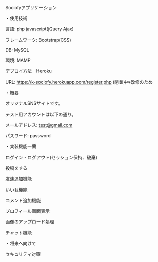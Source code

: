 Sociofyアプリケーション


・使用技術
	
言語: php javascript(jQuery Ajax) 
	
フレームワーク: Bootstrap(CSS)
	
DB: MySQL
	
環境: MAMP

デプロイ方法　Heroku

URL: https://k-sociofy.herokuapp.com/register.php
(閉鎖中※改修のため

・概要

オリジナルSNSサイトです。

テスト用アカウントは以下の通り。　

メールアドレス: test@gmail.com

パスワード: password


・実装機能一蘭

ログイン・ログアウト(セッション保持、破棄)

投稿をする

友達追加機能

いいね機能

コメント追加機能

プロフィール画面表示

画像のアップロード処理

チャット機能

・将来へ向けて


セキュリティ対策




